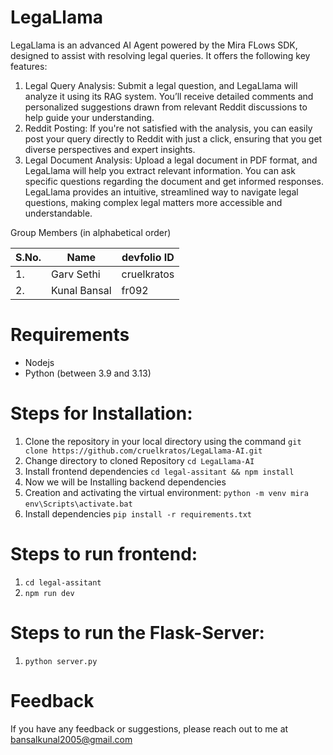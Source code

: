 # LegaLlama
LegaLlama is an advanced AI Agent powered by the Mira FLows SDK, designed to assist with resolving legal queries. It offers the following key features:
1. Legal Query Analysis: Submit a legal question, and LegaLlama will analyze it using its RAG system. You’ll receive detailed comments and personalized suggestions drawn from relevant Reddit discussions to help guide your understanding.
2. Reddit Posting: If you're not satisfied with the analysis, you can easily post your query directly to Reddit with just a click, ensuring that you get diverse perspectives and expert insights.
3. Legal Document Analysis: Upload a legal document in PDF format, and LegaLlama will help you extract relevant information. You can ask specific questions regarding the document and get informed responses.
LegaLlama provides an intuitive, streamlined way to navigate legal questions, making complex legal matters more accessible and understandable.

Group Members (in alphabetical order)

| S.No. | Name             | devfolio ID    |
| ----- | ---------------- | -------------- |
| 1.    | Garv Sethi       | cruelkratos    |
| 2.    | Kunal Bansal     | fr092          |

# Requirements
- Nodejs 
- Python (between 3.9 and 3.13)

# Steps for Installation: 
1. Clone the repository in your local directory using the command `git clone https://github.com/cruelkratos/LegaLlama-AI.git`
2. Change directory to cloned Repository `cd LegaLlama-AI`
3. Install frontend dependencies `cd legal-assitant && npm install`
4. Now we will be Installing backend dependencies
6. Creation and activating the virtual environment:
`python -m venv mira`
`env\Scripts\activate.bat`
7. Install dependencies `pip install -r requirements.txt`

# Steps to run frontend:
1. `cd legal-assitant`
2. `npm run dev`

# Steps to run the Flask-Server:
1. `python server.py`

# Feedback
If you have any feedback or suggestions, please reach out to me at bansalkunal2005@gmail.com